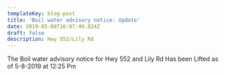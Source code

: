 ```yaml
---
templateKey: blog-post
title: 'Boil water advisory notice: Update'
date: 2019-05-08T16:07:49.824Z
draft: false
description: Hwy 552/Lily Rd
---
```

The Boil water advisory notice for Hwy 552 and Lily Rd Has been Lifted as of 5-8-2019 at 12:25 Pm
